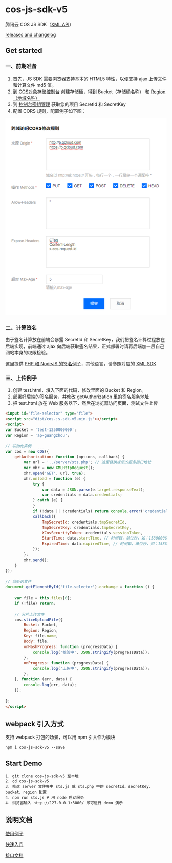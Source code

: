 # cos-js-sdk-v5

腾讯云 COS JS SDK（[XML API](https://cloud.tencent.com/document/product/436/7751)）

[releases and changelog](https://github.com/tencentyun/cos-js-sdk-v5/releases)

## Get started

### 一、前期准备

1. 首先，JS SDK 需要浏览器支持基本的 HTML5 特性，以便支持 ajax 上传文件和计算文件 md5 值。
2. 到 [COS对象存储控制台](https://console.cloud.tencent.com/cos) 创建存储桶，得到 Bucket（存储桶名称） 和 [Region（地域名称）](https://cloud.tencent.com/document/product/436/6224)
3. 到 [控制台密钥管理](https://console.cloud.tencent.com/capi) 获取您的项目 SecretId 和 SecretKey
4. 配置 CORS 规则，配置例子如下图：

![cors](demo/cors.png)

### 二、计算签名

由于签名计算放在前端会暴露 SecretId 和 SecretKey，我们把签名计算过程放在后端实现，前端通过 ajax 向后端获取签名结果，正式部署时请再后端加一层自己网站本身的权限检验。

这里提供 [PHP 和 NodeJS 的签名例子](https://github.com/tencentyun/cos-js-sdk-v5/blob/master/server/)，其他语言，请参照对应的 [XML SDK](https://cloud.tencent.com/document/product/436/6474)

### 三、上传例子

1. 创建 test.html，填入下面的代码，修改里面的 Bucket 和 Region。
2. 部署好后端的签名服务，并修改 getAuthorization 里的签名服务地址
3. 把 test.html 放在 Web 服务器下，然后在浏览器访问页面，测试文件上传

```html
<input id="file-selector" type="file">
<script src="dist/cos-js-sdk-v5.min.js"></script>
<script>
var Bucket = 'test-1250000000';
var Region = 'ap-guangzhou';

// 初始化实例
var cos = new COS({
    getAuthorization: function (options, callback) {
        var url = '../server/sts.php'; // 这里替换成您的服务接口地址
        var xhr = new XMLHttpRequest();
        xhr.open('GET', url, true);
        xhr.onload = function (e) {
            try {
                var data = JSON.parse(e.target.responseText);
                var credentials = data.credentials;
            } catch (e) {
            }
            if (!data || !credentials) return console.error('credentials invalid');
            callback({
                TmpSecretId: credentials.tmpSecretId,
                TmpSecretKey: credentials.tmpSecretKey,
                XCosSecurityToken: credentials.sessionToken,
                StartTime: data.startTime, // 时间戳，单位秒，如：1580000000，建议返回服务器时间作为签名的开始时间，避免用户浏览器本地时间偏差过大导致签名错误
                ExpiredTime: data.expiredTime, // 时间戳，单位秒，如：1580000900
            });
        };
        xhr.send();
    }
});

// 监听选文件
document.getElementById('file-selector').onchange = function () {

    var file = this.files[0];
    if (!file) return;

    // 分片上传文件
    cos.sliceUploadFile({
        Bucket: Bucket,
        Region: Region,
        Key: file.name,
        Body: file,
        onHashProgress: function (progressData) {
            console.log('校验中', JSON.stringify(progressData));
        },
        onProgress: function (progressData) {
            console.log('上传中', JSON.stringify(progressData));
        },
    }, function (err, data) {
        console.log(err, data);
    });

};
</script>
```


## webpack 引入方式

支持 webpack 打包的场景，可以用 npm 引入作为模块
```shell
npm i cos-js-sdk-v5 --save
```

## Start Demo
```
1. git clone cos-js-sdk-v5 至本地
2. cd cos-js-sdk-v5
3. 修改 server 文件夹中 sts.js 或 sts.php 中的 secretId、secretKey、bucket、region 配置
4. npm run sts.js # 用 node 启动服务
4. 浏览器输入 http://127.0.0.1:3000/ 即可进行 demo 演示
```

## 说明文档

[使用例子](demo/demo.js)

[快速入门](https://cloud.tencent.com/document/product/436/11459)

[接口文档](https://cloud.tencent.com/document/product/436/12260)

